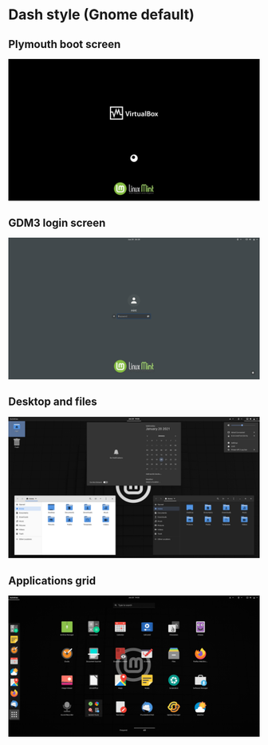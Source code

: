 # Dash style (Gnome default)

## Plymouth boot screen
![Plymouth boot screen](../img/1_boot.png)

## GDM3 login screen
![GDM3 login screen](../img/2_dark.png)

## Desktop and files
![Gnome-shell desktop](../img/3_mgs.png)

## Applications grid
![Gnome-shell app grid](../img/4_dg.png)
